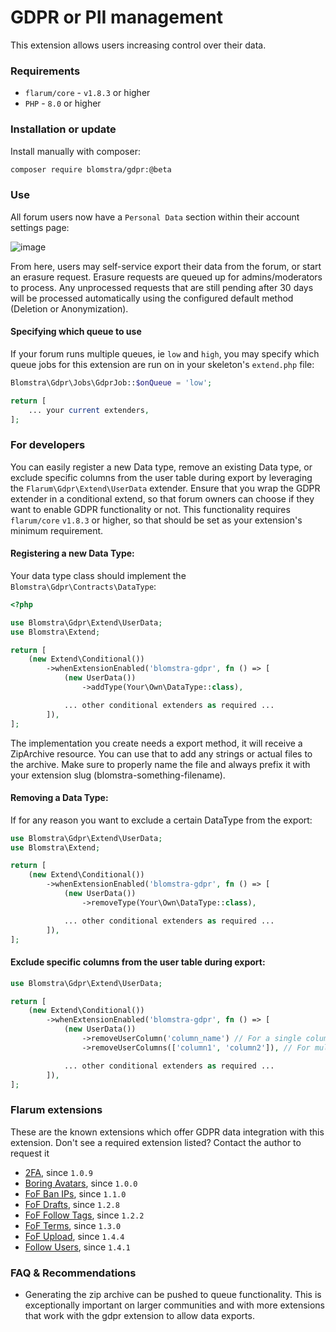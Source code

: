 # GDPR or PII management

This extension allows users increasing control over their data.

### Requirements

- `flarum/core` - `v1.8.3` or higher
- `PHP` - `8.0` or higher

### Installation or update

Install manually with composer:

```sh
composer require blomstra/gdpr:@beta
```

### Use

All forum users now have a `Personal Data` section within their account settings page:

![image](https://github.com/flarum/gdpr/assets/16573496/4e469956-709f-4ba3-a5fe-d3fcb0401b73)

From here, users may self-service export their data from the forum, or start an erasure request. Erasure requests are queued up for admins/moderators to process. Any unprocessed requests that are still pending after 30 days will be processed automatically using the configured default method (Deletion or Anonymization).

#### Specifying which queue to use
If your forum runs multiple queues, ie `low` and `high`, you may specify which queue jobs for this extension are run on in your skeleton's `extend.php` file:

```php
Blomstra\Gdpr\Jobs\GdprJob::$onQueue = 'low';

return [
    ... your current extenders,
];
```

### For developers

You can easily register a new Data type, remove an existing Data type, or exclude specific columns from the user table during export by leveraging the `Flarum\Gdpr\Extend\UserData` extender. Ensure that you wrap the GDPR extender in a conditional extend, so that forum owners can choose if they want to enable GDPR functionality or not. This functionality requires `flarum/core` `v1.8.3` or higher, so that should be set as your extension's minimum requirement.

#### Registering a new Data Type:

Your data type class should implement the `Blomstra\Gdpr\Contracts\DataType`:
```php
<?php

use Blomstra\Gdpr\Extend\UserData;
use Blomstra\Extend;

return [
    (new Extend\Conditional())
        ->whenExtensionEnabled('blomstra-gdpr', fn () => [
            (new UserData())
                ->addType(Your\Own\DataType::class),

            ... other conditional extenders as required ...
        ]),
];
```

The implementation you create needs a export method, it will receive a ZipArchive resource.
You can use that to add any strings or actual files to the archive. Make sure to properly
name the file and always prefix it with your extension slug (blomstra-something-filename).

#### Removing a Data Type:
If for any reason you want to exclude a certain DataType from the export:
```php
use Blomstra\Gdpr\Extend\UserData;
use Blomstra\Extend;

return [
    (new Extend\Conditional())
        ->whenExtensionEnabled('blomstra-gdpr', fn () => [
            (new UserData())
                ->removeType(Your\Own\DataType::class),

            ... other conditional extenders as required ...
        ]),
];
```

#### Exclude specific columns from the user table during export:
```php
use Blomstra\Gdpr\Extend\UserData;

return [
    (new Extend\Conditional())
        ->whenExtensionEnabled('blomstra-gdpr', fn () => [
            (new UserData())
                ->removeUserColumn('column_name') // For a single column
                ->removeUserColumns(['column1', 'column2']), // For multiple columns

            ... other conditional extenders as required ...
        ]),
];
```
### Flarum extensions

These are the known extensions which offer GDPR data integration with this extension. Don't see a required extension listed? Contact the author to request it

- [2FA](https://github.com/imorland/flarum-ext-twofactor), since `1.0.9`
- [Boring Avatars](https://github.com/imorland/flarum-ext-boring-avatars), since `1.0.0`
- [FoF Ban IPs](https://github.com/FriendsOfFlarum/ban-ips), since `1.1.0`
- [FoF Drafts](https://github.com/FriendsOfFlarum/drafts), since `1.2.8`
- [FoF Follow Tags](https://github.com/FriendsOfFlarum/follow-tags), since `1.2.2`
- [FoF Terms](https://github.com/FriendsOfFlarum/terms), since `1.3.0`
- [FoF Upload](https://github.com/FriendsOfFlarum/upload), since `1.4.4`
- [Follow Users](https://github.com/imorland/follow-users), since `1.4.1`

### FAQ & Recommendations

- Generating the zip archive can be pushed to queue functionality. This is exceptionally important on larger communities and with more extensions that work with the gdpr extension to allow data exports.
